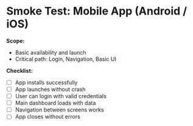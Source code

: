 # Smoke Test: Mobile App (Android / iOS)

**Scope:**  
- Basic availability and launch  
- Critical path: Login, Navigation, Basic UI  

**Checklist:**  
- [ ] App installs successfully  
- [ ] App launches without crash  
- [ ] User can login with valid credentials  
- [ ] Main dashboard loads with data  
- [ ] Navigation between screens works  
- [ ] App closes without errors  
